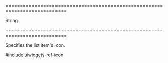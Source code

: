 ===========================================================================
<!--type-->String<!--/type-->
===========================================================================

<!--shortDescription-->
Specifies the list item's icon.
<!--/shortDescription-->

<!--fullDescription-->
#include uiwidgets-ref-icon
<!--/fullDescription-->